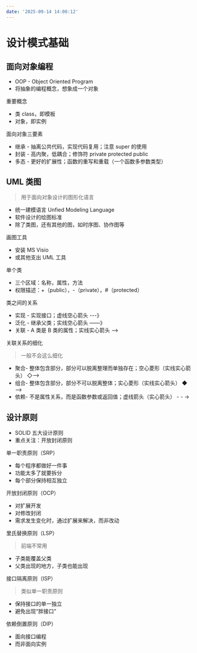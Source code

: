 ```yaml
---
date: '2025-09-14 14:00:12'
---
```


# 设计模式基础

## 面向对象编程

- OOP - Object Oriented Program
- 将抽象的编程概念，想象成一个对象

重要概念

- 类 class，即模板
- 对象，即实例

面向对象三要素

- 继承 - 抽离公共代码，实现代码复用；注意 super 的使用
- 封装 - 高内聚，低耦合；修饰符 private protected public
- 多态 - 更好的扩展性；函数的重写和重载（一个函数多参数类型）

## UML 类图

> 用于面向对象设计的图形化语言

- 统一建模语言 Unfied Modeling Language
- 软件设计的绘图标准
- 除了类图，还有其他的图，如时序图、协作图等

画图工具

- 安装 MS Visio
- 或其他支出 UML 工具

单个类

- 三个区域：名称，属性，方法
- 权限描述：+（public），-（private），#（protected）

类之间的关系

- 实现 - 实现接口；虚线空心箭头 ---》
- 泛化 - 继承父类；实线空心箭头 ——》
- 关联 - A 类是 B 类的属性；实线实心箭头 ——>

关联关系的细化

> 一般不会这么细化

- 聚合- 整体包含部分，部分可以脱离整理而单独存在；空心菱形（实线实心箭头） ◇——>
- 组合- 整体包含部分，部分不可以脱离整体；实心菱形（实线实心箭头） ◆——>
- 依赖- 不是属性关系，而是函数参数或返回值；虚线箭头（实心箭头） - - ->

## 设计原则

- SOLID 五大设计原则
- 重点关注：开放封闭原则

单一职责原则（SRP）

- 每个程序都做好一件事
- 功能太多了就要拆分
- 每个部分保持相互独立

开放封闭原则（OCP）

- 对扩展开发
- 对修改封闭
- 需求发生变化时，通过扩展来解决，而非改动

里氏替换原则（LSP）

> 前端不常用

- 子类能覆盖父类
- 父类出现的地方，子类也能出现

接口隔离原则（ISP）

> 类似单一职责原则

- 保持接口的单一独立
- 避免出现“胖接口”

依赖倒置原则（DIP）

- 面向接口编程
- 而非面向实例

